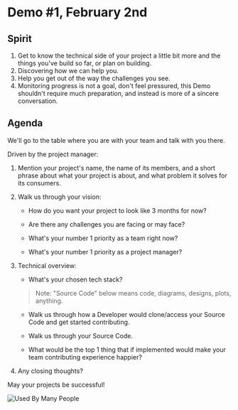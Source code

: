 # Demo #1, February 2nd

## Spirit

1. Get to know the technical side of your project
   a little bit more
   and the things you've build so far,
   or plan on building.
2. Discovering how we can help you.
3. Help you get out of the way the challenges you see.
4. Monitoring progress is not a goal,
   don't feel pressured,
   this Demo shouldn't require much preparation,
   and instead is more of a sincere conversation.

## Agenda

We'll go to the table where you are with your team
and talk with you there.

Driven by the project manager:

1. Mention your project's name,
   the name of its members,
   and a short phrase about what your project is about,
   and what problem it solves for its consumers.

2. Walk us through your vision:

   - How do you want your project to look like 3 months for now?

   - Are there any challenges you are facing or may face?

   - What's your number 1 priority as a team right now?
   - What's your number 1 priority as a project manager?

3. Technical overview:

   - What's your chosen tech stack?

   > Note: "Source Code" below means code, diagrams, designs, plots, anything.

   - Walk us through how a Developer
     would clone/access your Source Code
     and get started contributing.

   - Walk us through your Source Code.

   - What would be the top 1 thing that if implemented
     would make your team contributing experience happier?

4. Any closing thoughts?
<!--

The spirit of this demo is to:

1. Allow each project to show the things they have worked on
   and receive feedback from other members of the club.

   We'll be your beta testers once there is something to test!
   And this initial feedback and market validation
   will hopefully help you shape a better project.

1. See the approaches that other teams took when building their project.

   So for instance, if your team is a web app,
   you'll be able to see firsthand how other teams work
   on a mobile app, robotics project, browser extension, etc,
   while also allowing them to learn about how you are building a web app.

1. Hear each team's challenges and experiences
   while working in their specific domain,
   using their chosen tech stack, and so on,
   allowing you to learn from other people's experiences.

## Guidelines

To make the most out of the demos,
please follow the following guidelines:

1. Mention your project's name,
   the name of its members,
   and a short phrase about what your project is about,
   and what problem it solves for its consumers.

   There is no need to be super-specific,
   but it’s useful to think
   that this demo can be the first point of contact
   for a new user with your project.
   we want you to be able to perfect this initial pitch.

   Please keep it simple.
   For example: “Hi there! This is Kevin from the TodoApp team.
   TodoApp is a mobile application that helps people
   keep track of the tasks they have to do
   in a friendly way so that they never forget them”.

1. For each of the things you have worked on so far
   but without including what you demoed in the previous month:

   1. Start by mentioning the purpose of what you have worked on so far
      and how it fits in the big picture.

      For example:
      “In this cycle we wanted our users to be able
      to customize the theme in the application.”

   1. Mention the why.

      For example: “Many of our users spend a lot of time using screens
      and we wanted to help them reduce eye strain by using a Dark theme.
      If you are one of those users who prefer a light theme,
      no worries,
      we have you covered:
      the theme choice is completely up to you.”.

   1. Walk the users through the tangible changes.

      For example: “To configure the theme, please click on your profile, scroll down to the end of the page, and check the theme of your preference.”

      Make sure you walk a user through your project as you are talking,
      you can show a live version of the functionality of your project,
      or you can show recordings or images.

   1. Repeat for each of the other things you worked on.

1. Mention what's in your [RoadMap](../roadmap/) for the next months.
   This is an awesome opportunity to get them excited for what's to come
   and also to get some early feedback/market validation
   even before starting with the implementation.

1. Make a close,
   you can remember users how to start using your project and
   where to provide feedback (GitHub issues for example),
   and maybe encourage them to click
   on the "star" button of your project repository.
   -->

May your projects be successful!

![Used By Many People](../used-by.png)
